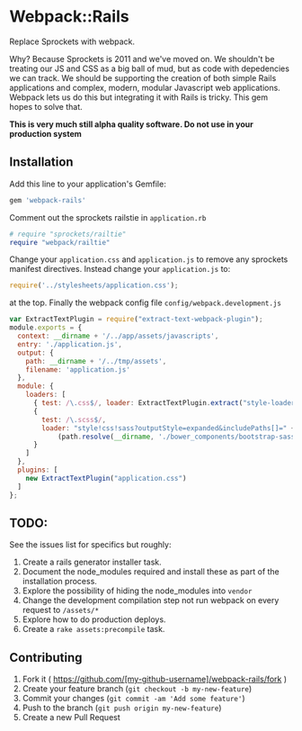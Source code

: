 # Webpack::Rails

Replace Sprockets with webpack.

Why? Because Sprockets is 2011 and we've moved on. We shouldn't be treating our JS and CSS as a big ball of mud, but as code with depedencies we can track. We should be supporting the creation of both simple Rails applications and complex, modern, modular Javascript web applications. Webpack lets us do this but integrating it with Rails is tricky. This gem hopes to solve that.

**This is very much still alpha quality software. Do not use in your production system**

## Installation

Add this line to your application's Gemfile:

```ruby
gem 'webpack-rails'
```

Comment out the sprockets railstie in `application.rb`

```ruby
# require "sprockets/railtie"
require "webpack/railtie"
```

Change your `application.css` and `application.js` to remove any sprockets manifest directives.
Instead change your `application.js` to:

```js
require('../stylesheets/application.css');
```

at the top. Finally the webpack config file `config/webpack.development.js`

```js
var ExtractTextPlugin = require("extract-text-webpack-plugin");
module.exports = {
  context: __dirname + '/../app/assets/javascripts',
  entry: './application.js',
  output: {
    path: __dirname + '/../tmp/assets',
    filename: 'application.js'
  },
  module: {
    loaders: [
      { test: /\.css$/, loader: ExtractTextPlugin.extract("style-loader", "css-loader") },
      {
        test: /\.scss$/,
        loader: "style!css!sass?outputStyle=expanded&includePaths[]=" +
            (path.resolve(__dirname, './bower_components/bootstrap-sass-official'))
      }
    ]
  },
  plugins: [
    new ExtractTextPlugin("application.css")
  ]
};
```

## TODO:

See the issues list for specifics but roughly:

1. Create a rails generator installer task.
2. Document the node_modules required and install these as part of the installation process.
3. Explore the possibility of hiding the node_modules into `vendor`
4. Change the development compilation step not run webpack on every request to `/assets/*`
5. Explore how to do production deploys.
6. Create a `rake assets:precompile` task.


## Contributing

1. Fork it ( https://github.com/[my-github-username]/webpack-rails/fork )
2. Create your feature branch (`git checkout -b my-new-feature`)
3. Commit your changes (`git commit -am 'Add some feature'`)
4. Push to the branch (`git push origin my-new-feature`)
5. Create a new Pull Request
